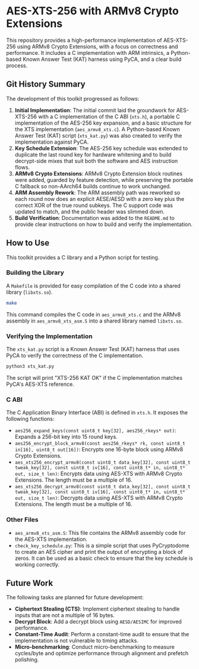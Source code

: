 # AES-XTS-256 with ARMv8 Crypto Extensions

This repository provides a high-performance implementation of AES-XTS-256 using ARMv8 Crypto Extensions, with a focus on correctness and performance. It includes a C implementation with ARM intrinsics, a Python-based Known Answer Test (KAT) harness using PyCA, and a clear build process.

## Git History Summary

The development of this toolkit progressed as follows:

1.  **Initial Implementation**: The initial commit laid the groundwork for AES-XTS-256 with a C implementation of the C ABI (`xts.h`), a portable C implementation of the AES-256 key expansion, and a basic structure for the XTS implementation (`aes_armv8_xts.c`). A Python-based Known Answer Test (KAT) script (`xts_kat.py`) was also created to verify the implementation against PyCA.
2.  **Key Schedule Extension**: The AES-256 key schedule was extended to duplicate the last round key for hardware whitening and to build decrypt-side mixes that suit both the software and AES instruction flows.
3.  **ARMv8 Crypto Extensions**: ARMv8 Crypto Extension block routines were added, guarded by feature detection, while preserving the portable C fallback so non-AArch64 builds continue to work unchanged.
4.  **ARM Assembly Rework**: The ARM assembly path was reworked so each round now does an explicit AESE/AESD with a zero key plus the correct XOR of the true round subkeys. The C support code was updated to match, and the public header was slimmed down.
5.  **Build Verification**: Documentation was added to the `README.md` to provide clear instructions on how to build and verify the implementation.

## How to Use

This toolkit provides a C library and a Python script for testing.

### Building the Library

A `Makefile` is provided for easy compilation of the C code into a shared library (`libxts.so`).

```bash
make
```

This command compiles the C code in `aes_armv8_xts.c` and the ARMv8 assembly in `aes_armv8_xts_asm.S` into a shared library named `libxts.so`.

### Verifying the Implementation

The `xts_kat.py` script is a Known Answer Test (KAT) harness that uses PyCA to verify the correctness of the C implementation.

```bash
python3 xts_kat.py
```

The script will print "XTS-256 KAT OK" if the C implementation matches PyCA's AES-XTS reference.

### C ABI

The C Application Binary Interface (ABI) is defined in `xts.h`. It exposes the following functions:

*   `aes256_expand_keys(const uint8_t key[32], aes256_rkeys* out)`: Expands a 256-bit key into 15 round keys.
*   `aes256_encrypt_block_armv8(const aes256_rkeys* rk, const uint8_t in[16], uint8_t out[16])`: Encrypts one 16-byte block using ARMv8 Crypto Extensions.
*   `aes_xts256_encrypt_armv8(const uint8_t data_key[32], const uint8_t tweak_key[32], const uint8_t iv[16], const uint8_t* in, uint8_t* out, size_t len)`: Encrypts data using AES-XTS with ARMv8 Crypto Extensions. The length must be a multiple of 16.
*   `aes_xts256_decrypt_armv8(const uint8_t data_key[32], const uint8_t tweak_key[32], const uint8_t iv[16], const uint8_t* in, uint8_t* out, size_t len)`: Decrypts data using AES-XTS with ARMv8 Crypto Extensions. The length must be a multiple of 16.

### Other Files

*   `aes_armv8_xts_asm.S`: This file contains the ARMv8 assembly code for the AES-XTS implementation.
*   `check_key_schedule.py`: This is a simple script that uses PyCryptodome to create an AES cipher and print the output of encrypting a block of zeros. It can be used as a basic check to ensure that the key schedule is working correctly.

## Future Work

The following tasks are planned for future development:

*   **Ciphertext Stealing (CTS)**: Implement ciphertext stealing to handle inputs that are not a multiple of 16 bytes.
*   **Decrypt Block**: Add a decrypt block using `AESD/AESIMC` for improved performance.
*   **Constant-Time Audit**: Perform a constant-time audit to ensure that the implementation is not vulnerable to timing attacks.
*   **Micro-benchmarking**: Conduct micro-benchmarking to measure cycles/byte and optimize performance through alignment and prefetch polishing.
